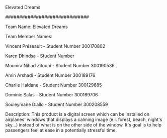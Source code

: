 Elevated Dreams

##############################

Team Name: Elevated Dreams

Team Member Names:

Vincent Préseault - Student Number 300170802

Karen Dhindsa - Student Number

Mounira Nihad Zitouni - Student Number 300190536

Amin Arshadi - Student Number 300189176

Charlie Haldane - Student Number 300129685

Dominic Salas - Student Number 300169706

Souleymane Diallo - Student Number 300208559

Description:
This product is a digital screen which can be installed on airplanes' windows that displays a calming image (e.i. forest, beach, night's sky...) instead of what is on the other side of the window. It's goal is to help passengers feel at ease in a potentially stressful time. 